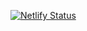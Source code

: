 [![Netlify Status](https://api.netlify.com/api/v1/badges/3ceff39f-90f3-4e02-baf2-599bed8d03bd/deploy-status)](https://app.netlify.com/sites/alienxchange/deploys)
